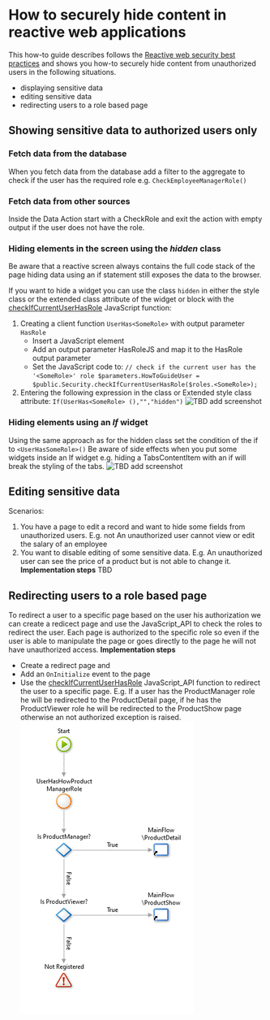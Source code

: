 # How to securely hide content in reactive web applications

This how-to guide describes follows the  [Reactive web security best practices](https://success.outsystems.com/Documentation/Best_Practices/Security/Reactive_web_security_best_practices) and shows you how-to securely hide content from unauthorized users in the following situations.
- displaying sensitive data
- editing sensitive data
- redirecting users to a role based page

## Showing sensitive data to authorized users only

### Fetch data from the database
When you fetch data from the database add a filter to the aggregate to check if the user has the required role e.g. `CheckEmployeeManagerRole()`

### Fetch data from other sources
Inside the Data Action start with a CheckRole and exit the action with empty output if the user does not have the role.

### Hiding elements in the screen using the _hidden_ class
Be aware that a reactive screen always contains the full code stack of the page hiding data using an if statement still exposes the data to the browser.

If you want to hide a widget you can use the class `hidden` in either the style class or the extended class attribute of the widget or block with the [checkIfCurrentUserHasRole](https://success.outsystems.com/Documentation/11/Reference/OutSystems_APIs/JavaScript_API/Security#checkifcurrentuserhasrole) JavaScript function:
1. Creating a client function `UserHas<SomeRole>` with output parameter `HasRole`
    - Insert a JavaScript element
    - Add an output parameter HasRoleJS and map it to the HasRole output parameter
    - Set the JavaScript code to:
    `// check if the current user has the '<SomeRole>' role
$parameters.HowToGuideUser = $public.Security.checkIfCurrentUserHasRole($roles.<SomeRole>);`
2. Entering the following expression in the class or Extended style class attribute: `If(UserHas<SomeRole> (),"","hidden")`
![TBD add screenshot]()

### Hiding elements using an _If_ widget
Using the same approach as for the hidden class set the condition of the if to `<UserHasSomeRole>()`
Be aware of side effects when you put some widgets inside an If widget e.g. hiding a TabsContentItem with an if will break the styling of the tabs.
![TBD add screenshot]()
## Editing sensitive data
Scenarios:
1. You have a page to edit a record and want to hide some fields from unauthorized users. E.g. not An unauthorized user cannot view or edit the salary of an employee
2. You want to disable editing of some sensitive data. E.g. An unauthorized user can see the price of a product but is not able to change it.
**Implementation steps**
TBD

## Redirecting users to a role based page
To redirect a user to a specific page based on the user his authorization we can create a redicect page and use the JavaScript_API to check the roles to redirect the user. Each page is authorized to the specific role so even if the user is able to manipulate the page or goes directly to the page he will not have unauthorized access.
**Implementation steps**
- Create a redirect page and
- Add an `OnInitialize` event to the page
- Use the [checkIfCurrentUserHasRole](https://success.outsystems.com/Documentation/11/Reference/OutSystems_APIs/JavaScript_API/Security#checkifcurrentuserhasrole) JavaScript_API function to redirect the user to a specific page.
E.g. If a user has the ProductManager role he will be redirected to the ProductDetail page, if he has the ProductViewer role he will be redirected to the ProductShow page otherwise an not authorized exception is raised.
![screenshot of OnInitialize flow](images\ProductRedirect.png)
